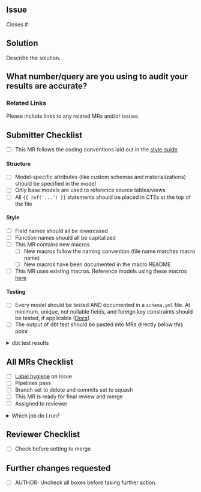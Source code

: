 ## Issue
<!---
Link the Issue this MR closes
--->
Closes #

## Solution

Describe the solution.

## What number/query are you using to audit your results are accurate? 

<!---
Example: You might be looking at the count of opportunities before and after, if you're editing the opportunity model. 
--->

### Related Links

Please include links to any related MRs and/or issues.

## Submitter Checklist

- [ ] This MR follows the coding conventions laid out in the [style guide](https://about.gitlab.com/handbook/business-ops/data-team/sql-style-guide/)

#### Structure
- [ ] Model-specific attributes (like custom schemas and materializations) should be specified in the model
- [ ] Only base models are used to reference source tables/views
- [ ] All `{{ ref('...') }}` statements should be placed in CTEs at the top of the file

#### Style
- [ ] Field names should all be lowercased
- [ ] Function names should all be capitalized
- [ ] This MR contains new macros
  - [ ] New macros follow the naming convention (file name matches macro name)
  - [ ] New macros have been documented in the macro README
- [ ] This MR uses existing macros. Reference models using these macros [here](https://gitlab.com/gitlab-data/analytics/blob/73751832a5415389b60d41ef92ee8deaef374734/transform/snowflake-dbt/macros/README.md)

#### Testing
- [ ] Every model should be tested AND documented in a `schema.yml` file. At minimum, unique, not nullable fields, and foreign key constraints should be tested, if applicable ([Docs](https://docs.getdbt.com/docs/testing-and-documentation))
- [ ] The output of dbt test should be pasted into MRs directly below this point

<details>
<summary> dbt test results </summary>

<pre><code>

Paste the results of dbt test here, including the command.

</code></pre>
</details>

## All MRs Checklist
* [ ]  [Label hygiene](https://about.gitlab.com/handbook/business-ops/data-team/#issue-labeling) on issue
* [ ]  Pipelines pass
* [ ]  Branch set to delete and commits set to squash
* [ ]  This MR is ready for final review and merge
* [ ]  Assigned to reviewer

<details>
<summary> Which job do I run? </summary>

> As part of a DBT Model Change MR, you need to trigger a pipeline job to test that your changes won't break anything in production. To trigger these jobs, go to the "Pipelines" tab at the bottom of this MR and click on the appropriate stage (model or model_tests).

These jobs are scoped to the `ci` target. This target selects a subset of data for the snowplow and pings datasets.

Stage: model
* **mr_dbt_archive_manual**: For changes to dbt archive
* **mr_dbt_all**: Runs all models
* **mr_dbt_exclude_product**: Excludes models with the `product` tag. Use this for every other data source.
* **mr_dbt_snowplow**: Just runs snowplow data
* **mr_dbt_gitlab_dotcom**: Just runs GitLab.com data
* **mr_dbt_pings**: Just runs usage / version ping data

Stage: model_tests
* **mr_dbt_tests_manual**: Runs all of the tests
  * Note: it is not necessary to run this job if you've run any of the model stage jobs as tests are included.

</details>

## Reviewer Checklist
* [ ]  Check before setting to merge

## Further changes requested
* [ ]  AUTHOR: Uncheck all boxes before taking further action.
